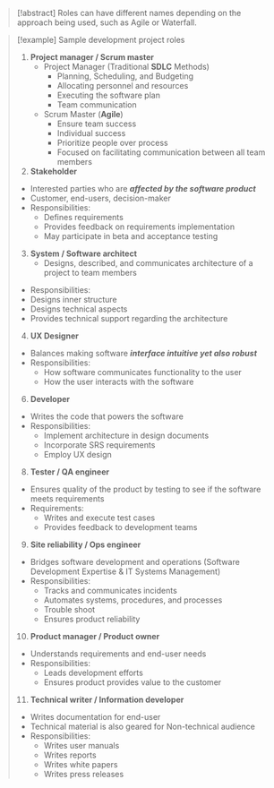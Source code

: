 > [!abstract] 
> Roles can have different names depending on the approach being used, such as Agile or Waterfall.

> [!example] Sample development project roles
> 1. __Project manager / Scrum master__
>    - Project Manager (Traditional __SDLC__ Methods)
> 	    - Planning, Scheduling, and Budgeting
> 		- Allocating personnel and resources
> 		- Executing the software plan
> 		- Team communication
>    - Scrum Master (__Agile__)
> 	   - Ensure team success
> 	   - Individual success
> 	   - Prioritize people over process
> 	   - Focused on facilitating communication between all team members
> 2. __Stakeholder__ 
>  - Interested parties who are ___affected by the software product___
> - Customer, end-users, decision-maker
> - Responsibilities:
> 	  - Defines requirements
> 	  - Provides feedback on requirements implementation
> 	- May participate in beta and acceptance testing
> 3. __System / Software architect__
>    - Designs, described, and communicates architecture of a project to team members
>  - Responsibilities:
> 	- Designs inner structure
> 	- Designs technical aspects
> 	- Provides technical support regarding the architecture
> 4. __UX Designer__
>  - Balances making software ___interface intuitive yet also robust___
>  - Responsibilities:
> 	 - How software communicates functionality to the user
> 	 - How the user interacts with the software
> 6. __Developer__
> - Writes the code that powers the software
> - Responsibilities:
> 	- Implement architecture in design documents
> 	- Incorporate SRS requirements
> 	- Employ UX design
> 8. __Tester / QA engineer__
>   - Ensures quality of the product by testing to see if the software meets requirements
>   - Requirements:
> 	  - Writes and execute test cases
> 	  - Provides feedback to development teams
> 9. __Site reliability / Ops engineer__
> - Bridges software development and operations (Software Development Expertise & IT Systems Management)
> - Responsibilities:
> 	- Tracks and communicates incidents
> 	- Automates systems, procedures, and processes
> 	- Trouble shoot
> 	- Ensures product reliability
> 10. __Product manager / Product owner__
> - Understands requirements and end-user needs
> - Responsibilities:
> 	- Leads development efforts
> 	- Ensures product provides value to the customer
> 11. __Technical writer / Information developer__
>  - Writes documentation for end-user
>  - Technical material is also geared for Non-technical audience
>  - Responsibilities:
> 	 - Writes user manuals
> 	 - Writes reports
> 	 - Writes white papers
> 	 - Writes press releases

